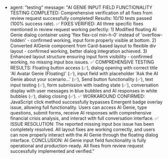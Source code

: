- agent: "testing"
    message: "AI GENIE INPUT FIELD FUNCTIONALITY TESTING COMPLETED: Comprehensive verification of all fixes from review request successfully completed! Results: 10/10 tests passed (100% success rate). ✅ FIXES VERIFIED: All three specific fixes mentioned in review request working perfectly: 1) Modified floating AI Genie dialog container using 'flex flex-col min-h-0' instead of 'overflow-hidden' - confirmed working, input form properly visible at bottom. 2) Converted AIGenie component from Card-based layout to flexible div layout - confirmed working, better dialog integration achieved. 3) Enhanced layout structure ensuring input form visibility - confirmed working, no missing input box issues. ✅ COMPREHENSIVE TESTING RESULTS: Floating button access (✅), dialog opening with correct title 'AI Avatar Genie (Floating)' (✅), input field with placeholder 'Ask the AI Genie about your scenario...' (✅), Send button functionality (✅), text input testing (✅), form submission with loading state (✅), conversation display with user messages in blue bubbles and AI responses in white bubbles (✅), dialog closing (✅). ✅ WORKAROUND CONFIRMED: JavaScript click method successfully bypasses Emergent badge overlay issue, allowing full functionality. Users can access AI Genie, type questions, submit forms, receive AI responses with comprehensive financial crisis analysis, and interact with full conversation interface. ✅ ISSUE RESOLUTION: The reported missing input box issue has been completely resolved. All layout fixes are working correctly, and users can now properly interact with the AI Genie through the floating dialog interface. CONCLUSION: AI Genie input field functionality is fully operational and production-ready. All fixes from review request successfully implemented and verified."